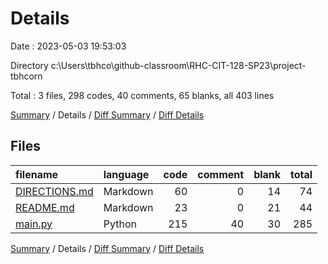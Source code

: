 # Details

Date : 2023-05-03 19:53:03

Directory c:\\Users\\tbhco\\github-classroom\\RHC-CIT-128-SP23\\project-tbhcorn

Total : 3 files,  298 codes, 40 comments, 65 blanks, all 403 lines

[Summary](results.md) / Details / [Diff Summary](diff.md) / [Diff Details](diff-details.md)

## Files
| filename | language | code | comment | blank | total |
| :--- | :--- | ---: | ---: | ---: | ---: |
| [DIRECTIONS.md](/DIRECTIONS.md) | Markdown | 60 | 0 | 14 | 74 |
| [README.md](/README.md) | Markdown | 23 | 0 | 21 | 44 |
| [main.py](/main.py) | Python | 215 | 40 | 30 | 285 |

[Summary](results.md) / Details / [Diff Summary](diff.md) / [Diff Details](diff-details.md)